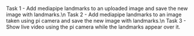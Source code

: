 Task 1 - Add mediapipe landmarks to an uploaded image and save the new image with landmarks.\n
Task 2 - Add mediapipe landmarks to an image taken using pi camera and save the new image with landmarks.\n
Task 3 - Show live video using the pi camera while the landmarks appear over it.
